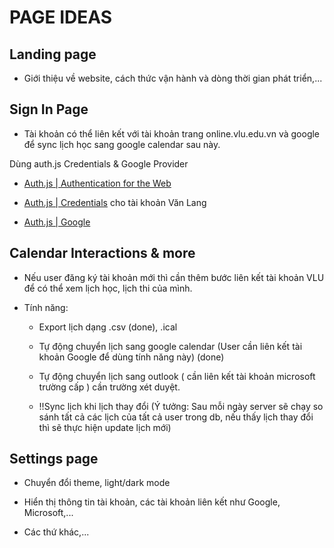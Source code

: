 # **PAGE IDEAS**

## Landing page

- Giới thiệu về website, cách thức vận hành và dòng thời gian phát triển,...

## Sign In Page

- Tài khoản có thể liên kết với tài khoản trang online.vlu.edu.vn và google để sync lịch học sang google calendar sau này.

Dùng auth.js Credentials & Google Provider

- [Auth.js | Authentication for the Web](https://authjs.dev/)

- [Auth.js | Credentials](https://authjs.dev/getting-started/providers/credentials?framework=next-js) cho tài khoản Văn Lang

- [Auth.js | Google](https://authjs.dev/getting-started/providers/google?framework=next-js)

## Calendar Interactions & more

- Nếu user đăng ký tài khoản mới thì cần thêm bước liên kết tài khoản VLU để có thể xem lịch học, lịch thi của mình.

- Tính năng:

  - Export lịch dạng .csv (done), .ical

  - Tự động chuyển lịch sang google calendar (User cần liên kết tài khoản Google để dùng tính năng này) (done)

  - Tự động chuyển lịch sang outlook ( cần liên kết tài khoản microsoft trường cấp ) cần trường xét duyệt.

  - !!Sync lịch khi lịch thay đổi (Ý tưởng: Sau mỗi ngày server sẽ chạy so sánh tất cả các lịch của tất cả user trong db, nếu thấy lịch thay đổi thì sẽ thực hiện update lịch mới)

## Settings page

- Chuyển đổi theme, light/dark mode

- Hiển thị thông tin tài khoản, các tài khoản liên kết như Google, Microsoft,...

- Các thứ khác,...
